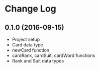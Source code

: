 # Change Log

## 0.1.0 (2016-09-15)
* Project setup
* Card data type
* newCard function
* cardRank, cardSuit, cardWord functions
* Rank and Suit data types
